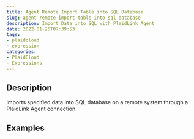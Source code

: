 ```yaml
---
title: Agent Remote Import Table into SQL Database
slug: agent-remote-import-table-into-sql-database
description: Import Data into SQL with PlaidLink Agent
date: 2022-01-25T07:39:53
tags:
- plaidcloud
- expression
categories:
- PlaidCloud
- Expressions
---
```


## Description


Imports specified data into SQL database on a remote system through a PlaidLink Agent connection.


## Examples
